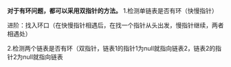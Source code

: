 **对于有环问题，都可以采用双指针的方法。**
1.检测单链表是否有环（快慢指针）

​	进阶：找入环口（在快慢指针相遇后，在找一个指针从头出发，慢指针继续，两者相遇处）

2.检测两个链表是否有环（双指针，链表1的指针1为null就指向链表2，链表2的指针2为null就指向链表

